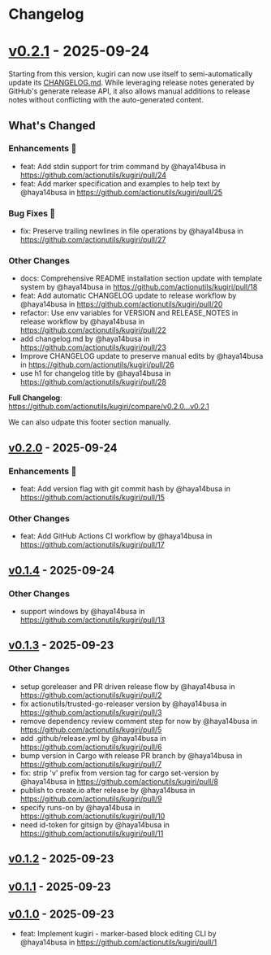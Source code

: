# Changelog

<!-- KUGIRI-INSERT: changelog -->

<!-- KUGIRI-BEGIN: v0.2.1 -->
<!-- KUGIRI-BEGIN: auto-generated-title -->
# [v0.2.1](https://github.com/actionutils/kugiri/releases/tag/v0.2.1) - 2025-09-24
<!-- KUGIRI-END: auto-generated-title -->
<!-- KUGIRI-BEGIN: note-v0.2.1 -->
Starting from this version, kugiri can now use itself to semi-automatically update its
[CHANGELOG.md](https://github.com/actionutils/kugiri/blob/main/CHANGELOG.md). While leveraging release notes generated by
GitHub's generate release API, it also allows manual additions to release notes without conflicting with the
auto-generated content.
<!-- KUGIRI-BEGIN: auto-generated-notes -->
<!-- Release notes generated using configuration in .github/release.yml at main -->

## What's Changed
### Enhancements 🎉
* feat: Add stdin support for trim command by @haya14busa in https://github.com/actionutils/kugiri/pull/24
* feat: Add marker specification and examples to help text by @haya14busa in https://github.com/actionutils/kugiri/pull/25
### Bug Fixes 🐛
* fix: Preserve trailing newlines in file operations by @haya14busa in https://github.com/actionutils/kugiri/pull/27
### Other Changes
* docs: Comprehensive README installation section update with template system by @haya14busa in https://github.com/actionutils/kugiri/pull/18
* feat: Add automatic CHANGELOG update to release workflow by @haya14busa in https://github.com/actionutils/kugiri/pull/20
* refactor: Use env variables for VERSION and RELEASE_NOTES in release workflow by @haya14busa in https://github.com/actionutils/kugiri/pull/22
* add changelog.md by @haya14busa in https://github.com/actionutils/kugiri/pull/23
* Improve CHANGELOG update to preserve manual edits by @haya14busa in https://github.com/actionutils/kugiri/pull/26
* use h1 for changelog title by @haya14busa in https://github.com/actionutils/kugiri/pull/28


**Full Changelog**: https://github.com/actionutils/kugiri/compare/v0.2.0...v0.2.1
<!-- KUGIRI-END: auto-generated-notes -->

We can also udpate this footer section manually. 

<!-- KUGIRI-END: note-v0.2.1 -->
<!-- KUGIRI-END: v0.2.1 -->


## [v0.2.0](https://github.com/actionutils/kugiri/compare/v0.1.4...v0.2.0) - 2025-09-24
### Enhancements 🎉
- feat: Add version flag with git commit hash by @haya14busa in https://github.com/actionutils/kugiri/pull/15
### Other Changes
- feat: Add GitHub Actions CI workflow by @haya14busa in https://github.com/actionutils/kugiri/pull/17

## [v0.1.4](https://github.com/actionutils/kugiri/compare/v0.1.3...v0.1.4) - 2025-09-24
### Other Changes
- support windows by @haya14busa in https://github.com/actionutils/kugiri/pull/13

## [v0.1.3](https://github.com/actionutils/kugiri/compare/v0.1.2...v0.1.3) - 2025-09-23
### Other Changes
- setup goreleaser and PR driven release flow by @haya14busa in https://github.com/actionutils/kugiri/pull/2
- fix actionutils/trusted-go-releaser version by @haya14busa in https://github.com/actionutils/kugiri/pull/3
- remove dependency review comment step for now by @haya14busa in https://github.com/actionutils/kugiri/pull/5
- add .github/release.yml by @haya14busa in https://github.com/actionutils/kugiri/pull/6
- bump version in Cargo with release PR branch by @haya14busa in https://github.com/actionutils/kugiri/pull/7
- fix: strip 'v' prefix from version tag for cargo set-version by @haya14busa in https://github.com/actionutils/kugiri/pull/8
- publish to create.io after release by @haya14busa in https://github.com/actionutils/kugiri/pull/9
- specify runs-on by @haya14busa in https://github.com/actionutils/kugiri/pull/10
- need id-token for gitsign by @haya14busa in https://github.com/actionutils/kugiri/pull/11

## [v0.1.2](https://github.com/actionutils/kugiri/compare/v0.1.1...v0.1.2) - 2025-09-23

## [v0.1.1](https://github.com/actionutils/kugiri/compare/v0.1.0...v0.1.1) - 2025-09-23

## [v0.1.0](https://github.com/actionutils/kugiri/commits/v0.1.0) - 2025-09-23
- feat: Implement kugiri - marker-based block editing CLI by @haya14busa in https://github.com/actionutils/kugiri/pull/1